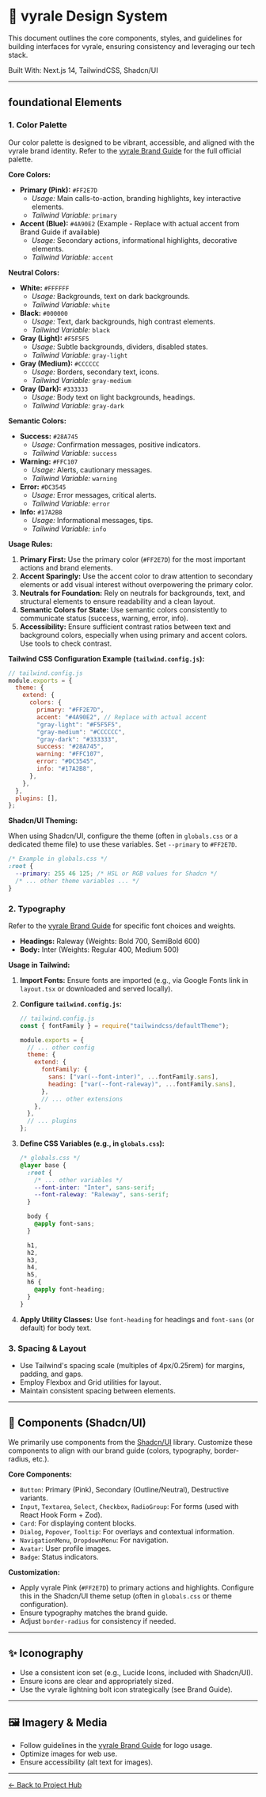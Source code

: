 # 🎨 vyrale Design System

This document outlines the core components, styles, and guidelines for building interfaces for vyrale, ensuring consistency and leveraging our tech stack.

Built With: Next.js 14, TailwindCSS, Shadcn/UI

---

## foundational Elements

### 1. Color Palette

Our color palette is designed to be vibrant, accessible, and aligned with the vyrale brand identity. Refer to the [vyrale Brand Guide](brand-guide.md) for the full official palette.

**Core Colors:**

- **Primary (Pink):** `#FF2E7D`
  - _Usage:_ Main calls-to-action, branding highlights, key interactive elements.
  - _Tailwind Variable:_ `primary`
- **Accent (Blue):** `#4A90E2` (Example - Replace with actual accent from Brand Guide if available)
  - _Usage:_ Secondary actions, informational highlights, decorative elements.
  - _Tailwind Variable:_ `accent`

**Neutral Colors:**

- **White:** `#FFFFFF`
  - _Usage:_ Backgrounds, text on dark backgrounds.
  - _Tailwind Variable:_ `white`
- **Black:** `#000000`
  - _Usage:_ Text, dark backgrounds, high contrast elements.
  - _Tailwind Variable:_ `black`
- **Gray (Light):** `#F5F5F5`
  - _Usage:_ Subtle backgrounds, dividers, disabled states.
  - _Tailwind Variable:_ `gray-light`
- **Gray (Medium):** `#CCCCCC`
  - _Usage:_ Borders, secondary text, icons.
  - _Tailwind Variable:_ `gray-medium`
- **Gray (Dark):** `#333333`
  - _Usage:_ Body text on light backgrounds, headings.
  - _Tailwind Variable:_ `gray-dark`

**Semantic Colors:**

- **Success:** `#28A745`
  - _Usage:_ Confirmation messages, positive indicators.
  - _Tailwind Variable:_ `success`
- **Warning:** `#FFC107`
  - _Usage:_ Alerts, cautionary messages.
  - _Tailwind Variable:_ `warning`
- **Error:** `#DC3545`
  - _Usage:_ Error messages, critical alerts.
  - _Tailwind Variable:_ `error`
- **Info:** `#17A2B8`
  - _Usage:_ Informational messages, tips.
  - _Tailwind Variable:_ `info`

**Usage Rules:**

1.  **Primary First:** Use the primary color (`#FF2E7D`) for the most important actions and brand elements.
2.  **Accent Sparingly:** Use the accent color to draw attention to secondary elements or add visual interest without overpowering the primary color.
3.  **Neutrals for Foundation:** Rely on neutrals for backgrounds, text, and structural elements to ensure readability and a clean layout.
4.  **Semantic Colors for State:** Use semantic colors consistently to communicate status (success, warning, error, info).
5.  **Accessibility:** Ensure sufficient contrast ratios between text and background colors, especially when using primary and accent colors. Use tools to check contrast.

**Tailwind CSS Configuration Example (`tailwind.config.js`):**

```javascript
// tailwind.config.js
module.exports = {
  theme: {
    extend: {
      colors: {
        primary: "#FF2E7D",
        accent: "#4A90E2", // Replace with actual accent
        "gray-light": "#F5F5F5",
        "gray-medium": "#CCCCCC",
        "gray-dark": "#333333",
        success: "#28A745",
        warning: "#FFC107",
        error: "#DC3545",
        info: "#17A2B8",
      },
    },
  },
  plugins: [],
};
```

**Shadcn/UI Theming:**

When using Shadcn/UI, configure the theme (often in `globals.css` or a dedicated theme file) to use these variables. Set `--primary` to `#FF2E7D`.

```css
/* Example in globals.css */
:root {
  --primary: 255 46 125; /* HSL or RGB values for Shadcn */
  /* ... other theme variables ... */
}
```

### 2. Typography

Refer to the [vyrale Brand Guide](brand-guide.md) for specific font choices and weights.

- **Headings:** Raleway (Weights: Bold 700, SemiBold 600)
- **Body:** Inter (Weights: Regular 400, Medium 500)

**Usage in Tailwind:**

1.  **Import Fonts:** Ensure fonts are imported (e.g., via Google Fonts link in `layout.tsx` or downloaded and served locally).
2.  **Configure `tailwind.config.js`:**

    ```js
    // tailwind.config.js
    const { fontFamily } = require("tailwindcss/defaultTheme");

    module.exports = {
      // ... other config
      theme: {
        extend: {
          fontFamily: {
            sans: ["var(--font-inter)", ...fontFamily.sans],
            heading: ["var(--font-raleway)", ...fontFamily.sans],
          },
          // ... other extensions
        },
      },
      // ... plugins
    };
    ```

3.  **Define CSS Variables (e.g., in `globals.css`):**

    ```css
    /* globals.css */
    @layer base {
      :root {
        /* ... other variables */
        --font-inter: "Inter", sans-serif;
        --font-raleway: "Raleway", sans-serif;
      }

      body {
        @apply font-sans;
      }

      h1,
      h2,
      h3,
      h4,
      h5,
      h6 {
        @apply font-heading;
      }
    }
    ```

4.  **Apply Utility Classes:** Use `font-heading` for headings and `font-sans` (or default) for body text.

### 3. Spacing & Layout

- Use Tailwind's spacing scale (multiples of 4px/0.25rem) for margins, padding, and gaps.
- Employ Flexbox and Grid utilities for layout.
- Maintain consistent spacing between elements.

---

## 🧩 Components (Shadcn/UI)

We primarily use components from the [Shadcn/UI](https://ui.shadcn.com/) library. Customize these components to align with our brand guide (colors, typography, border-radius, etc.).

**Core Components:**

- `Button`: Primary (Pink), Secondary (Outline/Neutral), Destructive variants.
- `Input`, `Textarea`, `Select`, `Checkbox`, `RadioGroup`: For forms (used with React Hook Form + Zod).
- `Card`: For displaying content blocks.
- `Dialog`, `Popover`, `Tooltip`: For overlays and contextual information.
- `NavigationMenu`, `DropdownMenu`: For navigation.
- `Avatar`: User profile images.
- `Badge`: Status indicators.

**Customization:**

- Apply vyrale Pink (`#FF2E7D`) to primary actions and highlights. Configure this in the Shadcn/UI theme setup (often in `globals.css` or theme configuration).
- Ensure typography matches the brand guide.
- Adjust `border-radius` for consistency if needed.

---

## ✨ Iconography

- Use a consistent icon set (e.g., Lucide Icons, included with Shadcn/UI).
- Ensure icons are clear and appropriately sized.
- Use the vyrale lightning bolt icon strategically (see Brand Guide).

---

## 🖼️ Imagery & Media

- Follow guidelines in the [vyrale Brand Guide](brand-guide.md) for logo usage.
- Optimize images for web use.
- Ensure accessibility (alt text for images).

---

[← Back to Project Hub](virtual-cm-project-hub.md)

